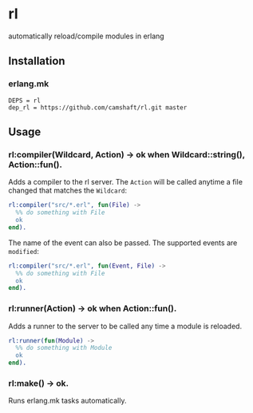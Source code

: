 rl
==

automatically reload/compile modules in erlang

Installation
------------

### erlang.mk

```make
DEPS = rl
dep_rl = https://github.com/camshaft/rl.git master
```

Usage
-----

### rl:compiler(Wildcard, Action) -> ok when Wildcard::string(), Action::fun().

Adds a compiler to the rl server. The `Action` will be called anytime a file changed that matches the `Wildcard`:

```erlang
rl:compiler("src/*.erl", fun(File) ->
  %% do something with File
  ok
end).
```

The name of the event can also be passed. The supported events are `modified`:

```erlang
rl:compiler("src/*.erl", fun(Event, File) ->
  %% do something with File
  ok
end).
```

### rl:runner(Action) -> ok when Action::fun().

Adds a runner to the server to be called any time a module is reloaded.

```erlang
rl:runner(fun(Module) ->
  %% do something with Module
  ok
end).
```

### rl:make() -> ok.

Runs erlang.mk tasks automatically.
